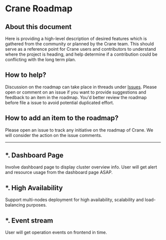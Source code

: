 # Crane Roadmap

## About this document

Here is providing a high-level description of desired features which is gathered from the community or planned by the Crane team. This should serve as a reference point for Crane users and contributors to understand where the project is heading, and help determine if a contribution could be conflicting with the long term plan.

## How to help?

Discussion on the roadmap can take place in threads under [Issues](). Please open or comment on an issue if you want to provide suggestions and feedback to an item in the roadmap. You'd better review the roadmap before file a issue to avoid potential duplicated effort.

## How to add an item to the roadmap?

Please open an issue to track any initiative on the roadmap of Crane. We will consider the action on the issue comments.

---

## *. Dashboard Page

Involve dashboard page to display cluster overview info. User will get alert and resource usage from the dashboard page ASAP.

## *. High Availability

Support multi-nodes deployment for high availability, scalability and load-balancing purposes.

## *. Event stream

User will get operation events on frontend in time.
